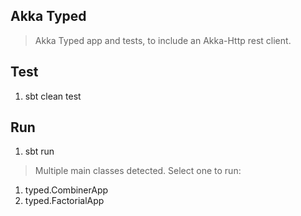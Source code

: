 Akka Typed
----------
>Akka Typed app and tests, to include an Akka-Http rest client.

Test
----
1. sbt clean test

Run
---
1. sbt run
>Multiple main classes detected. Select one to run:
1. typed.CombinerApp
2. typed.FactorialApp